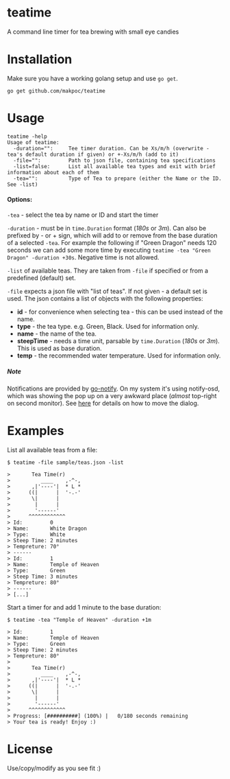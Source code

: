 teatime
=======

A command line timer for tea brewing with small eye candies

Installation 
============
Make sure you have a working golang setup and use `go get`.

```
go get github.com/makpoc/teatime
```

Usage
=====
```
teatime -help
Usage of teatime:
  -duration="":     Tee timer duration. Can be Xs/m/h (overwrite -tea's default duration if given) or +-Xs/m/h (add to it)
  -file="":         Path to json file, containing tea specifications
  -list=false:      List all available tea types and exit with brief information about each of them
  -tea="":          Type of Tea to prepare (either the Name or the ID. See -list)
```
#### Options:
`-tea` - select the tea by name or ID and start the timer

`-duration` - must be in `time.Duration` format (*180s* or *3m*). Can also be prefixed by - or + sign, which will add to or remove from the base duration of a selected `-tea`. For example the following if "Green Dragon" needs 120 seconds we can add some more time by executing `teatime -tea "Green Dragon" -duration +30s`. Negative time is not allowed.

`-list` of available teas. They are taken from `-file` if specified or from a predefined (default) set.

`-file` expects a json file with "list of teas". If not given - a default set is used. The json contains a list of objects with the following properties:

* **id** - for convenience when selecting tea - this can be used instead of the name.
* **type** - the tea type. e.g. Green, Black. Used for information only.
* **name** - the name of the tea.
* **steepTime** - needs a time unit, parsable by `time.Duration` (*180s* or *3m*). This is used as base duration.
* **temp** - the recommended water temperature. Used for information only.

##### Note
Notifications are provided by [go-notify](https://github.com/mqu/go-notify "go-notify"). On my system it's using notify-osd, which was showing the pop up on a very awkward place (*almost* top-right on second monitor). See [here](http://askubuntu.com/questions/128474/how-to-customize-on-screen-notifications "Ask Ubuntu") for details on how to move the dialog.

Examples
=======
List all available teas from a file:

```
$ teatime -file sample/teas.json -list

>       Tea Time(r)
>          ____    ,-^-,
>       ,|'----'|  * L *
>      ((|      |  '-.-'
>       \|      |
>        |      |
>        '------'
>      ^^^^^^^^^^^^
> Id:         0
> Name:       White Dragon
> Type:       White
> Steep Time: 2 minutes
> Tempreture: 70°
> ------
> Id:         1
> Name:       Temple of Heaven
> Type:       Green
> Steep Time: 3 minutes
> Tempreture: 80°
> ------
> [...]
```
Start a timer for and add 1 minute to the base duration:
```
$ teatime -tea "Temple of Heaven" -duration +1m

> Id:         1
> Name:       Temple of Heaven
> Type:       Green
> Steep Time: 2 minutes
> Tempreture: 80°
> 
>       Tea Time(r)
>          ____    ,-^-,
>       ,|'----'|  * L *
>      ((|      |  '-.-'
>       \|      |
>        |      |
>        '------'
>      ^^^^^^^^^^^^
> Progress: [##########] (100%) |   0/180 seconds remaining
> Your tea is ready! Enjoy :)
```

License
=======
Use/copy/modify as you see fit :)
